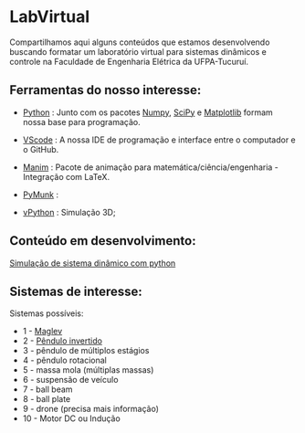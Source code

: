 # LabVirtual

Compartilhamos aqui alguns conteúdos que estamos desenvolvendo buscando formatar um laboratório virtual para sistemas dinâmicos e controle na Faculdade de Engenharia Elétrica da UFPA-Tucuruí.

## Ferramentas do nosso interesse:

- [Python](https://www.python.org/) : Junto com os pacotes [Numpy](https://numpy.org/), [SciPy](https://scipy.org/) e [Matplotlib](https://matplotlib.org/) formam nossa base para programação.

- [VScode](https://code.visualstudio.com/) : A nossa IDE de programação e interface entre o computador e o GitHub. 

- [Manim](https://www.manim.community/) : Pacote de animação para matemática/ciência/engenharia - Integração com LaTeX.

- [PyMunk](https://www.pymunk.org/en/latest/) :

- [vPython](https://vpython.org/) : Simulação 3D;


## Conteúdo em desenvolvimento:

[Simulação de sistema dinâmico com python](Notas\IntegracaoNumerica\ManimEDO.html)

## Sistemas de interesse:

Sistemas possíveis:
- 1 - [Maglev](/simulacao_maglev/README.md)
- 2 - [Pêndulo invertido](/simulacao_pendulo_invertido/README.md) 
- 3 - pêndulo de múltiplos estágios
- 4 - pêndulo rotacional
- 5 - massa mola (múltiplas massas)
- 6 - suspensão de veículo
- 7 - ball beam
- 8 - ball plate
- 9 - drone (precisa mais informação)
- 10 - Motor DC ou Indução
   
